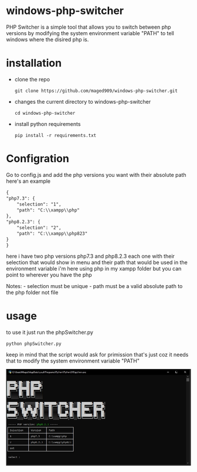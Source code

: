 # windows-php-switcher
PHP Switcher is a simple tool that allows you to switch between php versions by modifying the system environment variable "PATH" to tell windows where the disired php is.

# installation
-	clone the repo

		git clone https://github.com/maged909/windows-php-switcher.git

-	changes the current directory to windows-php-switcher

		cd windows-php-switcher
		
-	install python requirements

		pip install -r requirements.txt

# Configration
Go to config.js and add the php versions you want with their absolute path
here's an example

	{
    "php7.3": {
        "selection": "1", 
        "path": "C:\\xampp\\php"
    },
    "php8.2.3": {
        "selection": "2",
        "path": "C:\\xampp\\php823"
    }
	}
	
here i have two php versions php7.3 and php8.2.3 each one with their selection that would show in menu and their path that would be used in the environment variable
i'm here using php in my xampp folder but you can point to wherever you have the php 

Notes:
	-	selection must be unique
	- path must be a valid absolute path to the php folder not file
	
	
# usage
to use it just run the phpSwitcher.py

	python phpSwitcher.py

keep in mind that the script would ask for primission that's just coz it needs that to modify the system environment variable "PATH"


![program picture](https://github.com/maged909/windows-php-switcher/blob/main/program%20screenshot.jpg)

